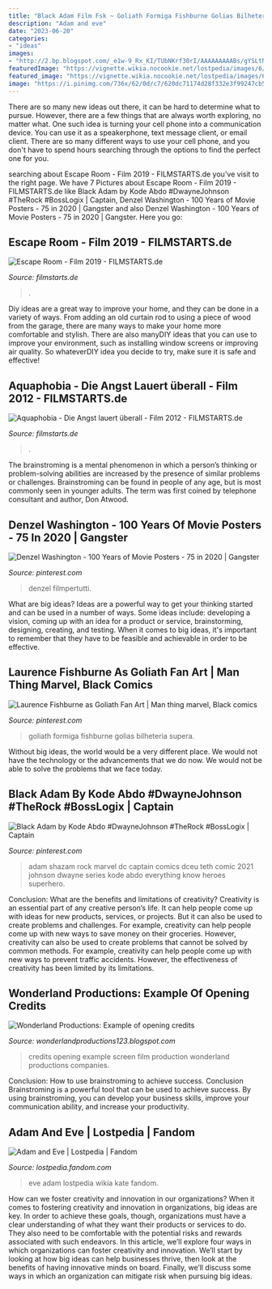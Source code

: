 ```yaml
---
title: "Black Adam Film Fsk ~ Goliath Formiga Fishburne Golias Bilheteria Supera"
description: "Adam and eve"
date: "2023-06-20"
categories:
- "ideas"
images:
- "http://2.bp.blogspot.com/_e1w-9_Rx_KI/TUbNKrf30rI/AAAAAAAAABs/gYSLtNYdaeY/s1600/Screen%2Bshot%2B4.png"
featuredImage: "https://vignette.wikia.nocookie.net/lostpedia/images/6/6c/0497c4790d3b384962a85848307847db.jpg/revision/latest?cb=20100512185825"
featured_image: "https://vignette.wikia.nocookie.net/lostpedia/images/6/6c/0497c4790d3b384962a85848307847db.jpg/revision/latest?cb=20100512185825"
image: "https://i.pinimg.com/736x/62/0d/c7/620dc71174d28f332e3f99247cb57da9.jpg"
---
```



There are so many new ideas out there, it can be hard to determine what to pursue. However, there are a few things that are always worth exploring, no matter what. One such idea is turning your cell phone into a communication device. You can use it as a speakerphone, text message client, or email client. There are so many different ways to use your cell phone, and you don't have to spend hours searching through the options to find the perfect one for you.

	

		
searching about Escape Room - Film 2019 - FILMSTARTS.de you've visit to the right page. We have 7 Pictures about Escape Room - Film 2019 - FILMSTARTS.de like Black Adam by Kode Abdo #DwayneJohnson #TheRock #BossLogix | Captain, Denzel Washington - 100 Years of Movie Posters - 75 in 2020 | Gangster and also Denzel Washington - 100 Years of Movie Posters - 75 in 2020 | Gangster. Here you go:
		
    
## Escape Room - Film 2019 - FILMSTARTS.de

<img loading=lazy src="https://de.web.img3.acsta.net/pictures/18/12/27/09/24/5890677.jpg" onerror="this.onerror=null;this.src='https://tse2.mm.bing.net/th?id=OIP.SY0PmG7uem3s8l86b_PRHAHaKd&amp;pid=15.1';" alt="Escape Room - Film 2019 - FILMSTARTS.de">

_Source: filmstarts.de_

>. 

	

Diy ideas are a great way to improve your home, and they can be done in a variety of ways. From adding an old curtain rod to using a piece of wood from the garage, there are many ways to make your home more comfortable and stylish. There are also manyDIY ideas that you can use to improve your environment, such as installing window screens or improving air quality. So whateverDIY idea you decide to try, make sure it is safe and effective!

    
## Aquaphobia - Die Angst Lauert überall - Film 2012 - FILMSTARTS.de

<img loading=lazy src="http://de.web.img2.acsta.net/pictures/210/097/21009705_20130531144719173.jpg" onerror="this.onerror=null;this.src='https://tse2.mm.bing.net/th?id=OIP.bOP_k9q3ZFBV77V-IQeD_QHaJ4&amp;pid=15.1';" alt="Aquaphobia - Die Angst lauert überall - Film 2012 - FILMSTARTS.de">

_Source: filmstarts.de_

>. 

	

The brainstroming is a mental phenomenon in which a person’s thinking or problem-solving abilities are increased by the presence of similar problems or challenges. Brainstroming can be found in people of any age, but is most commonly seen in younger adults. The term was first coined by telephone consultant and author, Don Atwood.

    
## Denzel Washington - 100 Years Of Movie Posters - 75 In 2020 | Gangster

<img loading=lazy src="https://i.pinimg.com/736x/62/0d/c7/620dc71174d28f332e3f99247cb57da9.jpg" onerror="this.onerror=null;this.src='https://tse3.mm.bing.net/th?id=OIP.SoqIqXLUErlArxWuXIRhmQHaLH&amp;pid=15.1';" alt="Denzel Washington - 100 Years of Movie Posters - 75 in 2020 | Gangster">

_Source: pinterest.com_

>denzel filmpertutti. 

	

What are big ideas?
Ideas are a powerful way to get your thinking started and can be used in a number of ways. Some ideas include: developing a vision, coming up with an idea for a product or service, brainstorming, designing, creating, and testing. When it comes to big ideas, it's important to remember that they have to be feasible and achievable in order to be effective.

    
## Laurence Fishburne As Goliath Fan Art | Man Thing Marvel, Black Comics

<img loading=lazy src="https://i.pinimg.com/originals/8c/f8/ca/8cf8ca227f342bf25a2d77dad759e5e9.jpg" onerror="this.onerror=null;this.src='https://tse3.mm.bing.net/th?id=OIP.4TpEm1HuNLM9MTMbHKMjAgHaLs&amp;pid=15.1';" alt="Laurence Fishburne as Goliath Fan Art | Man thing marvel, Black comics">

_Source: pinterest.com_

>goliath formiga fishburne golias bilheteria supera. 

	

Without big ideas, the world would be a very different place. We would not have the technology or the advancements that we do now. We would not be able to solve the problems that we face today.

    
## Black Adam By Kode Abdo #DwayneJohnson #TheRock #BossLogix | Captain

<img loading=lazy src="https://i.pinimg.com/originals/f4/9a/64/f49a64c3246be2f7b6ef19a7329f2137.jpg" onerror="this.onerror=null;this.src='https://tse1.mm.bing.net/th?id=OIP.xO-uKGFvCFqkg_wegiQcJgHaLe&amp;pid=15.1';" alt="Black Adam by Kode Abdo #DwayneJohnson #TheRock #BossLogix | Captain">

_Source: pinterest.com_

>adam shazam rock marvel dc captain comics dceu teth comic 2021 johnson dwayne series kode abdo everything know heroes superhero. 

	

Conclusion: What are the benefits and limitations of creativity?
Creativity is an essential part of any creative person’s life. It can help people come up with ideas for new products, services, or projects. But it can also be used to create problems and challenges. For example, creativity can help people come up with new ways to save money on their groceries. However, creativity can also be used to create problems that cannot be solved by common methods. For example, creativity can help people come up with new ways to prevent traffic accidents. However, the effectiveness of creativity has been limited by its limitations.

    
## Wonderland Productions: Example Of Opening Credits

<img loading=lazy src="http://2.bp.blogspot.com/_e1w-9_Rx_KI/TUbNKrf30rI/AAAAAAAAABs/gYSLtNYdaeY/s1600/Screen%2Bshot%2B4.png" onerror="this.onerror=null;this.src='https://tse4.mm.bing.net/th?id=OIP.X0uKhe6OfeM6z8JDXHi-lQHaD_&amp;pid=15.1';" alt="Wonderland Productions: Example of opening credits">

_Source: wonderlandproductions123.blogspot.com_

>credits opening example screen film production wonderland productions companies. 

	

Conclusion: How to use brainstroming to achieve success.
Conclusion
Brainstroming is a powerful tool that can be used to achieve success. By using brainstroming, you can develop your business skills, improve your communication ability, and increase your productivity.

    
## Adam And Eve | Lostpedia | Fandom

<img loading=lazy src="https://vignette.wikia.nocookie.net/lostpedia/images/6/6c/0497c4790d3b384962a85848307847db.jpg/revision/latest?cb=20100512185825" onerror="this.onerror=null;this.src='https://tse1.mm.bing.net/th?id=OIP.CYpZP7K6c7EqnMJUYa9_4AHaEK&amp;pid=15.1';" alt="Adam and Eve | Lostpedia | Fandom">

_Source: lostpedia.fandom.com_

>eve adam lostpedia wikia kate fandom. 

	

How can we foster creativity and innovation in our organizations?
When it comes to fostering creativity and innovation in organizations, big ideas are key. In order to achieve these goals, though, organizations must have a clear understanding of what they want their products or services to do. They also need to be comfortable with the potential risks and rewards associated with such endeavors.
In this article, we’ll explore four ways in which organizations can foster creativity and innovation. We’ll start by looking at how big ideas can help businesses thrive, then look at the benefits of having innovative minds on board. Finally, we’ll discuss some ways in which an organization can mitigate risk when pursuing big ideas.

